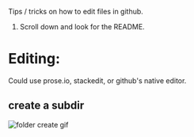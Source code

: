 Tips / tricks on how to edit files in github.

1. Scroll down and look for the README.


# Editing:
Could use prose.io, stackedit, or github's native editor.

## create a subdir
![folder create gif](https://camo.githubusercontent.com/29f2fd0f075716239c61d9cd7dd58c5b02ca297a/687474703a2f2f692e737461636b2e696d6775722e636f6d2f3949666d6a2e676966)
